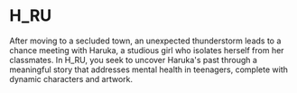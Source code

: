 # H_RU

After moving to a secluded town, an unexpected thunderstorm leads to a chance meeting with Haruka, a studious girl who isolates herself from her classmates. In H_RU, you seek to uncover Haruka's past through a meaningful story that addresses mental health in teenagers, complete with dynamic characters and artwork.
